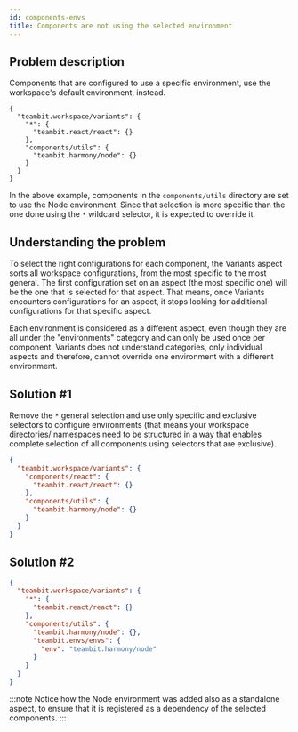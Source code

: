 ```yaml
---
id: components-envs
title: Components are not using the selected environment
---
```


## Problem description

Components that are configured to use a specific environment, use the workspace's default environment, instead.

```jsonc title="Example"
{
  "teambit.workspace/variants": {
    "*": {
      "teambit.react/react": {}
    },
    "components/utils": {
      "teambit.harmony/node": {}
    }
  }
}
```

In the above example, components in the `components/utils` directory are set to use the Node environment.
Since that selection is more specific than the one done using the `*` wildcard selector, it is expected to override it.

## Understanding the problem

To select the right configurations for each component, the Variants aspect sorts all workspace configurations,
from the most specific to the most general. The first configuration set on an aspect (the most specific one) will be the one that is selected for that aspect.
That means, once Variants encounters configurations for an aspect, it stops looking for additional configurations for that specific aspect.

Each environment is considered as a different aspect, even though they are all under the "environments" category and can only be used once per component.
Variants does not understand categories, only individual aspects and therefore, cannot override one environment with a different environment.

## Solution #1

Remove the `*` general selection and use only specific and exclusive selectors to configure environments
(that means your workspace directories/ namespaces need to be structured in a way that enables complete selection of all components using selectors that are exclusive).

```json title="Example"
{
  "teambit.workspace/variants": {
    "components/react": {
      "teambit.react/react": {}
    },
    "components/utils": {
      "teambit.harmony/node": {}
    }
  }
}
```

## Solution #2

```json title="Example"
{
  "teambit.workspace/variants": {
    "*": {
      "teambit.react/react": {}
    },
    "components/utils": {
      "teambit.harmony/node": {},
      "teambit.envs/envs": {
        "env": "teambit.harmony/node"
      }
    }
  }
}
```

:::note
Notice how the Node environment was added also as a standalone aspect, to ensure that it is registered as a dependency of the selected components.
:::
